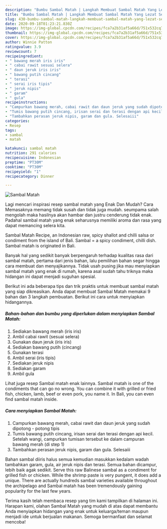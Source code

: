 ```yaml
---
description: "Bumbu Sambal Matah | Langkah Membuat Sambal Matah Yang Lezat Sekali"
title: "Bumbu Sambal Matah | Langkah Membuat Sambal Matah Yang Lezat Sekali"
slug: 430-bumbu-sambal-matah-langkah-membuat-sambal-matah-yang-lezat-sekali
date: 2020-09-18T01:23:21.830Z
image: https://img-global.cpcdn.com/recipes/fca7a2b31af5a66d/751x532cq70/sambal-matah-foto-resep-utama.jpg
thumbnail: https://img-global.cpcdn.com/recipes/fca7a2b31af5a66d/751x532cq70/sambal-matah-foto-resep-utama.jpg
cover: https://img-global.cpcdn.com/recipes/fca7a2b31af5a66d/751x532cq70/sambal-matah-foto-resep-utama.jpg
author: Winnie Patton
ratingvalue: 3.9
reviewcount: 7
recipeingredient:
- " bawang merah iris iris"
- " cabai rawit sesuai selera"
- " daun jeruk iris iris"
- " bawang putih cincang"
- " terasi"
- " serai iris tipis"
- " jeruk nipis"
- " garam"
- " gula"
recipeinstructions:
- "Campurkan bawang merah, cabai rawit dan daun jeruk yang sudah dipotong - potong tipis"
- "Tumis bawang putih cincang, irisan serai dan terasi dengan api kecil. Setelah wangi, campurkan tumisan tersebut ke dalam campuran bawang merah (di step 1)"
- "Tambahkan perasan jeruk nipis, garam dan gula. Selesaiii"
categories:
- Resep
tags:
- sambal
- matah

katakunci: sambal matah 
nutrition: 291 calories
recipecuisine: Indonesian
preptime: "PT30M"
cooktime: "PT30M"
recipeyield: "1"
recipecategory: Dinner

---
```



![Sambal Matah](https://img-global.cpcdn.com/recipes/fca7a2b31af5a66d/751x532cq70/sambal-matah-foto-resep-utama.jpg)

Lagi mencari inspirasi resep sambal matah yang Enak Dan Mudah? Cara Memasaknya memang tidak susah dan tidak juga mudah. seumpama salah mengolah maka hasilnya akan hambar dan justru cenderung tidak enak. Padahal sambal matah yang enak seharusnya memiliki aroma dan rasa yang dapat memancing selera kita.

Sambal Matah Recipe, an Indonesian raw, spicy shallot and chilli salsa or condiment from the island of Bali. Sambal = a spicy condiment, chilli dish. Sambal matah is originated in Bali.

Banyak hal yang sedikit banyak berpengaruh terhadap kualitas rasa dari sambal matah, pertama dari jenis bahan, lalu pemilihan bahan segar hingga cara membuat dan menyajikannya. Tidak usah pusing jika mau menyiapkan sambal matah yang enak di rumah, karena asal sudah tahu triknya maka hidangan ini dapat menjadi suguhan spesial.


Berikut ini ada beberapa tips dan trik praktis untuk membuat sambal matah yang siap dikreasikan. Anda dapat membuat Sambal Matah memakai 9 bahan dan 3 langkah pembuatan. Berikut ini cara untuk menyiapkan hidangannya.

<!--inarticleads1-->

##### Bahan-bahan dan bumbu yang diperlukan dalam menyiapkan Sambal Matah:

1. Sediakan  bawang merah (iris iris)
1. Ambil  cabai rawit (sesuai selera)
1. Gunakan  daun jeruk (iris iris)
1. Sediakan  bawang putih (cincang)
1. Gunakan  terasi
1. Ambil  serai (iris tipis)
1. Sediakan  jeruk nipis
1. Sediakan  garam
1. Ambil  gula


Lihat juga resep Sambal matah enak lainnya. Sambal matah is one of the condiments that can go no wrong. You can combine it with grilled or fried fish, chicken, lamb, beef or even pork, you name it. In Bali, you can even find sambal matah inside. 

<!--inarticleads2-->

##### Cara menyiapkan Sambal Matah:

1. Campurkan bawang merah, cabai rawit dan daun jeruk yang sudah dipotong - potong tipis
1. Tumis bawang putih cincang, irisan serai dan terasi dengan api kecil. Setelah wangi, campurkan tumisan tersebut ke dalam campuran bawang merah (di step 1)
1. Tambahkan perasan jeruk nipis, garam dan gula. Selesaiii


Bahan sambal diiris halus semua kemudian masukkan kedalam wadah tambahkan garam, gula, air jeruk nipis dan terasi. Semua bahan dicampur, lebih baik agak sedikit. Serve this raw Balinese sambal as a condiment for grilled fish or chicken. While the shrimp paste is very pungent, it does add a unique. There are actually hundreds sambal varieties available throughout the archipelago and Sambal matah has been tremendously gaining popularity for the last few years. 

Terima kasih telah membaca resep yang tim kami tampilkan di halaman ini. Harapan kami, olahan Sambal Matah yang mudah di atas dapat membantu Anda menyiapkan hidangan yang enak untuk keluarga/teman maupun menjadi ide untuk berjualan makanan. Semoga bermanfaat dan selamat mencoba!
